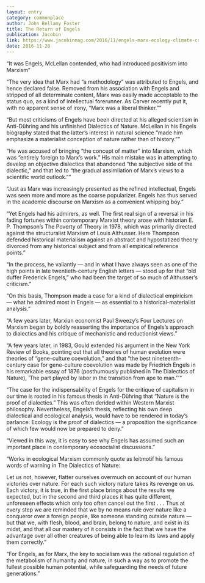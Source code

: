 ```yaml
---
layout: entry
category: commonplace
author: John Bellamy Foster
title: The Return of Engels
publication: Jacobin
link: https://www.jacobinmag.com/2016/11/engels-marx-ecology-climate-crisis-materialism/
date: 2016-11-28
---
```


“It was Engels, McLellan contended, who had introduced positivism into Marxism”

“The very idea that Marx had “a methodology” was attributed to Engels, and hence declared false. Removed from his association with Engels and stripped of all determinate content, Marx was easily made acceptable to the status quo, as a kind of intellectual forerunner. As Carver recently put it, with no apparent sense of irony, “Marx was a liberal thinker.””

“But most criticisms of Engels have been directed at his alleged scientism in Anti-Dühring and his unfinished Dialectics of Nature. McLellan in his Engels biography stated that the latter’s interest in natural science “made him emphasize a materialist conception of nature rather than of history.””

“He was accused of bringing “the concept of matter” into Marxism, which was “entirely foreign to Marx’s work.” His main mistake was in attempting to develop an objective dialectics that abandoned “the subjective side of the dialectic,” and that led to “the gradual assimilation of Marx’s views to a scientific world outlook.””

“Just as Marx was increasingly presented as the refined intellectual, Engels was seen more and more as the coarse popularizer. Engels has thus served in the academic discourse on Marxism as a convenient whipping boy.”

“Yet Engels had his admirers, as well. The first real sign of a reversal in his fading fortunes within contemporary Marxist theory arose with historian E. P. Thompson’s The Poverty of Theory in 1978, which was primarily directed against the structuralist Marxism of Louis Althusser. Here Thompson defended historical materialism against an abstract and hypostatized theory divorced from any historical subject and from all empirical reference points.”

“In the process, he valiantly — and in what I have always seen as one of the high points in late twentieth-century English letters — stood up for that “old duffer Frederick Engels,” who had been the target of so much of Althusser’s criticism.”

“On this basis, Thompson made a case for a kind of dialectical empiricism — what he admired most in Engels — as essential to a historical-materialist analysis.”

“A few years later, Marxian economist Paul Sweezy’s Four Lectures on Marxism began by boldly reasserting the importance of Engels’s approach to dialectics and his critique of mechanistic and reductionist views.”

“A few years later, in 1983, Gould extended his argument in the New York Review of Books, pointing out that all theories of human evolution were theories of “gene-culture coevolution,” and that “the best nineteenth-century case for gene-culture coevolution was made by Friedrich Engels in his remarkable essay of 1876 (posthumously published in The Dialectics of Nature), ‘The part played by labor in the transition from ape to man.’””

“The case for the indispensability of Engels for the critique of capitalism in our time is rooted in his famous thesis in Anti-Dühring that “Nature is the proof of dialectics.” This was often derided within Western Marxist philosophy. Nevertheless, Engels’s thesis, reflecting his own deep dialectical and ecological analysis, would have to be rendered in today’s parlance: Ecology is the proof of dialectics — a proposition the significance of which few would now be prepared to deny.”

“Viewed in this way, it is easy to see why Engels has assumed such an important place in contemporary ecosocialist discussions.”

“Works in ecological Marxism commonly quote as leitmotif his famous words of warning in The Dialectics of Nature:

Let us not, however, flatter ourselves overmuch on account of our human victories over nature. For each such victory nature takes its revenge on us. Each victory, it is true, in the first place brings about the results we expected, but in the second and third places it has quite different, unforeseen effects which only too often cancel out the first . . . Thus at every step we are reminded that we by no means rule over nature like a conqueror over a foreign people, like someone standing outside nature — but that we, with flesh, blood, and brain, belong to nature, and exist in its midst, and that all our mastery of it consists in the fact that we have the advantage over all other creatures of being able to learn its laws and apply them correctly.”

“For Engels, as for Marx, the key to socialism was the rational regulation of the metabolism of humanity and nature, in such a way as to promote the fullest possible human potential, while safeguarding the needs of future generations.”


